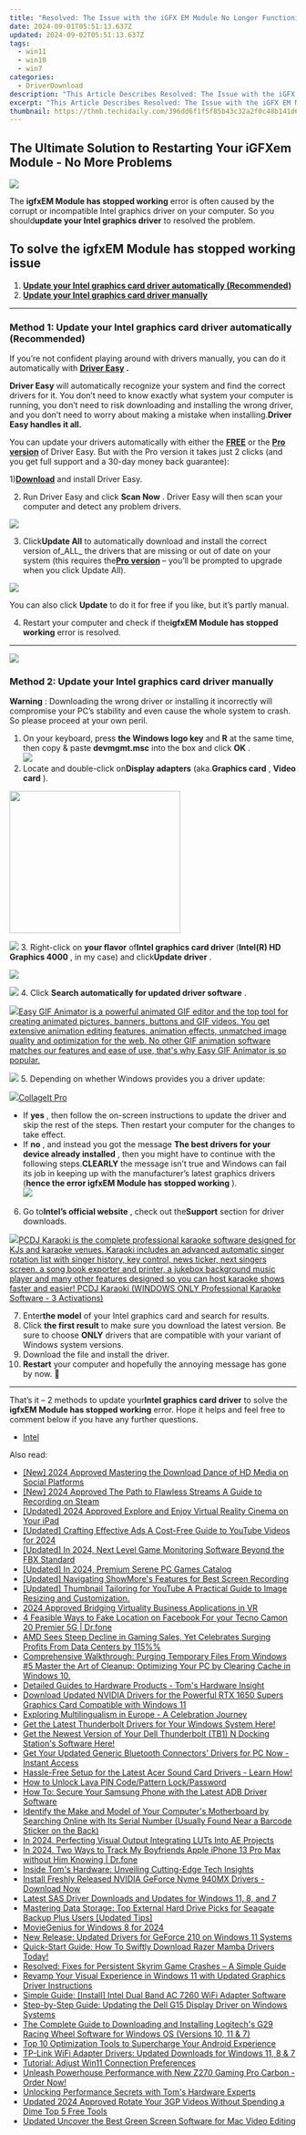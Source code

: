 ```yaml
---
title: "Resolved: The Issue with the iGFX EM Module No Longer Functioning"
date: 2024-09-01T05:51:13.637Z
updated: 2024-09-02T05:51:13.637Z
tags:
  - win11
  - win10
  - win7
categories:
  - DriverDownload
description: "This Article Describes Resolved: The Issue with the iGFX EM Module No Longer Functioning"
excerpt: "This Article Describes Resolved: The Issue with the iGFX EM Module No Longer Functioning"
thumbnail: https://thmb.techidaily.com/396dd6f1f5f85b43c32a2f0c48b141d6c784c244e29fb18f62cea6ab6fd668ed.jpg
---
```


## The Ultimate Solution to Restarting Your iGFXem Module - No More Problems

![](https://images.drivereasy.com/wp-content/uploads/2018/06/img_5b20a2e499be9.jpg)

 The **igfxEM Module has stopped working** error is often caused by the corrupt or incompatible Intel graphics driver on your computer. So you should**update your Intel graphics driver** to resolved the problem.

## To solve the **igfxEM Module has stopped working issue**

1. [**Update your Intel graphics card driver automatically (Recommended)**](https://www.drivereasy.com/knowledge/igfxem-module-has-stopped-working-solved/#M1)
2. [**Update your Intel graphics card driver manually**](https://tools.techidaily.com/drivereasy/download/)

---

### Method 1: Update your Intel graphics card driver automatically (Recommended)

 If you’re not confident playing around with drivers manually, you can do it automatically with **[Driver Easy](https://tools.techidaily.com/drivereasy/download/) .**

**Driver Easy**   will automatically recognize your system and find the correct drivers for it. You don’t need to know exactly what system your computer is running, you don’t need to risk downloading and installing the wrong driver, and you don’t need to worry about making a mistake when installing.**Driver Easy handles it all.**

 You can update your drivers automatically with either the[](https://tools.techidaily.com/drivereasy/download/) **[FREE](https://tools.techidaily.com/drivereasy/download/)**  or the[](https://tools.techidaily.com/drivereasy/download/) **[Pro version](https://tools.techidaily.com/drivereasy/download/)** [](https://tools.techidaily.com/drivereasy/download/) of Driver Easy. But with the Pro version it takes just 2 clicks (and you get full support and a 30-day money back guarantee):

 1)[**Download**](https://tools.techidaily.com/drivereasy/download/) and install Driver Easy.

 2) Run Driver Easy and click **Scan Now** . Driver Easy will then scan your computer and detect any problem drivers.

![](https://images.drivereasy.com/wp-content/uploads/2018/10/img_5bd2f377bbd22.jpg)

 3) Click**Update All** to automatically download and install the correct version of_ALL_ the drivers that are missing or out of date on your system (this requires the[**Pro version**](https://tools.techidaily.com/drivereasy/download/) – you’ll be prompted to upgrade when you click Update All).

![](https://images.drivereasy.com/wp-content/uploads/2018/12/img_5c1768fa40604.jpg)

 You can also click **Update** to do it for free if you like, but it’s partly manual.

 4) Restart your computer and check if the**igfxEM Module has stopped working** error is resolved.

---

<!-- affiliate ads begin -->
<a href="https://shop.systoolsgroup.com/affiliate.php?ACCOUNT=SYSTOOBY&AFFILIATE=108875&PATH=https%3A%2F%2Fwww.systoolsgroup.com%3FAFFILIATE%3D108875%26RESOURCE%3D%2BSysTools%2BOutlook%2BRecovery"><img src="https://www.systoolsgroup.com/box/outlook-recovery.png" border="0"></a>
<!-- affiliate ads end -->
### Method 2: Update your Intel graphics card driver manually

**Warning** : Downloading the wrong driver or installing it incorrectly will compromise your PC’s stability and even cause the whole system to crash. So please proceed at your own peril.

1. On your keyboard, press **the Windows logo key** and **R**  at the same time, then copy & paste **devmgmt.msc** into the box and click **OK** .  
![](https://images.drivereasy.com/wp-content/uploads/2018/05/img_5afb9c1b96ba9.png)
2. Locate and double-click on**Display adapters** (aka.**Graphics card** , **Video card** ).  
<!-- affiliate ads begin -->
<a href="https://modlily.sjv.io/c/5597632/2072819/17059" target="_top" id="2072819"><img src="//a.impactradius-go.com/display-ad/17059-2072819" border="0" alt="" width="300" height="250"/></a><img height="0" width="0" src="https://imp.pxf.io/i/5597632/2072819/17059" style="position:absolute;visibility:hidden;" border="0" />
<!-- affiliate ads end -->
![](https://images.drivereasy.com/wp-content/uploads/2018/06/img_5b20944f17aad.jpg)
3. Right-click on **your flavor** of**Intel graphics card driver** (**Intel(R) HD Graphics 4000** , in my case) and click**Update driver** .  
<!-- affiliate ads begin -->
<a href="https://secure.2checkout.com/order/checkout.php?PRODS=4620780&QTY=1&AFFILIATE=108875&CART=1"><img src="https://secure.avangate.com/images/merchant/07dd4d5a72f5740ef0f035f201951476/728__90banner.jpg" border="0"></a>
<!-- affiliate ads end -->
![](https://images.drivereasy.com/wp-content/uploads/2018/06/img_5b2095e8d1edc.jpg)
4. Click **Search automatically for updated driver software** .  
<!-- affiliate ads begin -->
<a href="https://secure.2checkout.com/order/checkout.php?PRODS=174416&QTY=1&AFFILIATE=108875&CART=1"><img src="https://www.easygifanimator.net/images/gif-animator.png" border="0">Easy GIF Animator is a powerful animated GIF editor and the top tool for creating animated pictures, banners, buttons and GIF videos. You get extensive animation editing features, animation effects, unmatched image quality and optimization for the web. No other GIF animation software matches our features and ease of use, that's why Easy GIF Animator is so popular.</a>
<!-- affiliate ads end -->
![](https://images.drivereasy.com/wp-content/uploads/2018/06/img_5b20963695fae.jpg)
5. Depending on whether Windows provides you a driver update:  
<!-- affiliate ads begin -->
<a href="https://secure.2checkout.com/order/checkout.php?PRODS=4530091&QTY=1&AFFILIATE=108875&CART=1"><img src="https://www.pearlmountainsoft.com/n_img/product/cit_win/banScrn.jpg" border="0">CollageIt Pro</a>
<!-- affiliate ads end -->
   * If **yes** , then follow the on-screen instructions to update the driver and skip the rest of the steps. Then restart your computer for the changes to take effect.  
   * If **no** , and instead you got the message **The best drivers for your device already installed** , then you might have to continue with the following steps.**CLEARLY** the message isn’t true and Windows can fail its job in keeping up with the manufacturer’s latest graphics drivers (**hence the error igfxEM Module has stopped working** ).  
   ![](https://images.drivereasy.com/wp-content/uploads/2018/10/img_5bd2f2d5dc1ef.jpg)
6. Go to**Intel’s official website** , check out the**Support** section for driver downloads.
<!-- affiliate ads begin -->
<a href="https://shop.pcdj.com/order/checkout.php?PRODS=4698832&QTY=1&AFFILIATE=108875&CART=1"> <img src="https://secure.avangate.com/images/merchant/47f4b6321e9fd8e8f7326a6adc1a7c1e/products/karaoki-new-searchresultspane.jpg" border="0">PCDJ Karaoki is the complete professional karaoke software designed for KJs and karaoke venues. Karaoki includes an advanced automatic singer rotation list with singer history, key control, news ticker, next singers screen, a song book exporter and printer, a jukebox background music player and many other features designed so you can host karaoke shows faster and easier! 
 PCDJ Karaoki (WINDOWS ONLY Professional Karaoke Software - 3 Activations)</a>
<!-- affiliate ads end -->
7. Enter**the model** of your Intel graphics card and search for results.
8. Click **the first result** to make sure you download the latest version. Be sure to choose **ONLY** drivers that are compatible with your variant of Windows system versions.
9. Download the file and install the driver.
10. **Restart** your computer and hopefully the annoying message has gone by now. 🙂

---

That’s it  – 2 methods to update your**Intel graphics card driver** to solve the **igfxEM Module has stopped working** error. Hope it helps and feel free to comment below if you have any further questions.

* [Intel](https://tools.techidaily.com/drivereasy/download/)

<ins class="adsbygoogle"
     style="display:block"
     data-ad-format="autorelaxed"
     data-ad-client="ca-pub-7571918770474297"
     data-ad-slot="1223367746"></ins>



<ins class="adsbygoogle"
     style="display:block"
     data-ad-client="ca-pub-7571918770474297"
     data-ad-slot="8358498916"
     data-ad-format="auto"
     data-full-width-responsive="true"></ins>

<span class="atpl-alsoreadstyle">Also read:</span>
<div><ul>
<li><a href="https://facebook-clips.techidaily.com/new-2024-approved-mastering-the-download-dance-of-hd-media-on-social-platforms/"><u>[New] 2024 Approved  Mastering the Download Dance of HD Media on Social Platforms</u></a></li>
<li><a href="https://screen-capture.techidaily.com/new-2024-approved-the-path-to-flawless-streams-a-guide-to-recording-on-steam/"><u>[New] 2024 Approved  The Path to Flawless Streams  A Guide to Recording on Steam</u></a></li>
<li><a href="https://fox-helps.techidaily.com/updated-2024-approved-explore-and-enjoy-virtual-reality-cinema-on-your-ipad/"><u>[Updated] 2024 Approved  Explore and Enjoy Virtual Reality Cinema on Your iPad</u></a></li>
<li><a href="https://youtube-sure.techidaily.com/ed-crafting-effective-ads-a-cost-free-guide-to-youtube-videos-for-2024/"><u>[Updated] Crafting Effective Ads  A Cost-Free Guide to YouTube Videos for 2024</u></a></li>
<li><a href="https://screen-sharing-recording.techidaily.com/updated-in-2024-next-level-game-monitoring-software-beyond-the-fbx-standard/"><u>[Updated] In 2024, Next Level Game Monitoring Software Beyond the FBX Standard</u></a></li>
<li><a href="https://remote-screen-capture.techidaily.com/updated-in-2024-premium-serene-pc-games-catalog/"><u>[Updated] In 2024, Premium Serene PC Games Catalog</u></a></li>
<li><a href="https://on-screen-recording.techidaily.com/updated-navigating-showmores-features-for-best-screen-recording/"><u>[Updated] Navigating ShowMore's Features for Best Screen Recording</u></a></li>
<li><a href="https://facebook-record-videos.techidaily.com/1717298323872-updated-thumbnail-tailoring-for-youtube-a-practical-guide-to-image-resizing-and-customization/"><u>[Updated] Thumbnail Tailoring for YouTube  A Practical Guide to Image Resizing and Customization.</u></a></li>
<li><a href="https://extra-lessons.techidaily.com/2024-approved-bridging-virtuality-business-applications-in-vr/"><u>2024 Approved  Bridging Virtuality  Business Applications in VR</u></a></li>
<li><a href="https://review-topics.techidaily.com/4-feasible-ways-to-fake-location-on-facebook-for-your-tecno-camon-20-premier-5g-drfone-by-drfone-virtual-android/"><u>4 Feasible Ways to Fake Location on Facebook For your Tecno Camon 20 Premier 5G | Dr.fone</u></a></li>
<li><a href="https://hardware-updates.techidaily.com/amd-sees-steep-decline-in-gaming-sales-yet-celebrates-surging-profits-from-data-centers-by-115/"><u>AMD Sees Steep Decline in Gaming Sales, Yet Celebrates Surging Profits From Data Centers by 115%%</u></a></li>
<li><a href="https://win-forum.techidaily.com/1722915362554-comprehensive-walkthrough-purging-temporary-files-from-windows-5-master-the-art-of-cleanup-optimizing-your-pc-by-clearing-cache-in-windows-10/"><u>Comprehensive Walkthrough: Purging Temporary Files From Windows #5 Master the Art of Cleanup: Optimizing Your PC by Clearing Cache in Windows 10.</u></a></li>
<li><a href="https://hardware-updates.techidaily.com/detailed-guides-to-hardware-products-toms-hardware-insight/"><u>Detailed Guides to Hardware Products - Tom's Hardware Insight</u></a></li>
<li><a href="https://hardware-updates.techidaily.com/download-updated-nvidia-drivers-for-the-powerful-rtx-1650-supers-graphics-card-compatible-with-windows-11/"><u>Download Updated NVIDIA Drivers for the Powerful RTX 1650 Supers Graphics Card Compatible with Windows 11</u></a></li>
<li><a href="https://mondly-stories.techidaily.com/exploring-multilingualism-in-europe-a-celebration-journey/"><u>Exploring Multilingualism in Europe - A Celebration Journey</u></a></li>
<li><a href="https://hardware-updates.techidaily.com/1722978122914-get-the-latest-thunderbolt-drivers-for-your-windows-system-here/"><u>Get the Latest Thunderbolt Drivers for Your Windows System Here!</u></a></li>
<li><a href="https://hardware-updates.techidaily.com/get-the-newest-version-of-your-dell-thunderbolt-tb1-n-docking-stations-software-here/"><u>Get the Newest Version of Your Dell Thunderbolt (TB1) N Docking Station's Software Here!</u></a></li>
<li><a href="https://hardware-updates.techidaily.com/get-your-updated-generic-bluetooth-connectors-drivers-for-pc-now-instant-access/"><u>Get Your Updated Generic Bluetooth Connectors' Drivers for PC Now - Instant Access</u></a></li>
<li><a href="https://hardware-updates.techidaily.com/hassle-free-setup-for-the-latest-acer-sound-card-drivers-learn-how/"><u>Hassle-Free Setup for the Latest Acer Sound Card Drivers - Learn How!</u></a></li>
<li><a href="https://android-unlock.techidaily.com/how-to-unlock-lava-pin-codepattern-lockpassword-by-drfone-android/"><u>How to Unlock Lava PIN Code/Pattern Lock/Password</u></a></li>
<li><a href="https://hardware-updates.techidaily.com/how-to-secure-your-samsung-phone-with-the-latest-adb-driver-software/"><u>How To: Secure Your Samsung Phone with the Latest ADB Driver Software</u></a></li>
<li><a href="https://hardware-updates.techidaily.com/1722968772145-identify-the-make-and-model-of-your-computers-motherboard-by-searching-online-with-its-serial-number-usually-found-near-a-barcode-sticker-on-the-back/"><u>Identify the Make and Model of Your Computer's Motherboard by Searching Online with Its Serial Number (Usually Found Near a Barcode Sticker on the Back)</u></a></li>
<li><a href="https://extra-skills.techidaily.com/in-2024-perfecting-visual-output-integrating-luts-into-ae-projects/"><u>In 2024, Perfecting Visual Output  Integrating LUTs Into AE Projects</u></a></li>
<li><a href="https://ios-location-track.techidaily.com/in-2024-two-ways-to-track-my-boyfriends-apple-iphone-13-pro-max-without-him-knowing-drfone-by-drfone-virtual-ios/"><u>In 2024, Two Ways to Track My Boyfriends Apple iPhone 13 Pro Max without Him Knowing | Dr.fone</u></a></li>
<li><a href="https://hardware-updates.techidaily.com/inside-toms-hardware-unveiling-cutting-edge-tech-insights/"><u>Inside Tom's Hardware: Unveiling Cutting-Edge Tech Insights</u></a></li>
<li><a href="https://hardware-updates.techidaily.com/install-freshly-released-nvidia-geforce-nvme-940mx-drivers-download-now/"><u>Install Freshly Released NVIDIA GeForce Nvme 940MX Drivers - Download Now</u></a></li>
<li><a href="https://hardware-updates.techidaily.com/1722966357941-latest-sas-driver-downloads-and-updates-for-windows-11-8-and-7/"><u>Latest SAS Driver Downloads and Updates for Windows 11, 8, and 7</u></a></li>
<li><a href="https://hardware-updates.techidaily.com/mastering-data-storage-top-external-hard-drive-picks-for-seagate-backup-plus-users-updated-tips/"><u>Mastering Data Storage: Top External Hard Drive Picks for Seagate Backup Plus Users [Updated Tips]</u></a></li>
<li><a href="https://extra-support.techidaily.com/moviegenius-for-windows-8-for-2024/"><u>MovieGenius for Windows 8 for 2024</u></a></li>
<li><a href="https://hardware-updates.techidaily.com/new-release-updated-drivers-for-geforce-210-on-windows-11-systems/"><u>New Release: Updated Drivers for GeForce 210 on Windows 11 Systems</u></a></li>
<li><a href="https://hardware-updates.techidaily.com/1722975693897-quick-start-guide-how-to-swiftly-download-razer-mamba-drivers-today/"><u>Quick-Start Guide: How To Swiftly Download Razer Mamba Drivers Today!</u></a></li>
<li><a href="https://program-issues.techidaily.com/resolved-fixes-for-persistent-skyrim-game-crashes-a-simple-guide/"><u>Resolved: Fixes for Persistent Skyrim Game Crashes – A Simple Guide</u></a></li>
<li><a href="https://hardware-updates.techidaily.com/revamp-your-visual-experience-in-windows-11-with-updated-graphics-driver-instructions/"><u>Revamp Your Visual Experience in Windows 11 with Updated Graphics Driver Instructions</u></a></li>
<li><a href="https://hardware-updates.techidaily.com/simple-guide-install-intel-dual-band-ac-7260-wifi-adapter-software/"><u>Simple Guide: [Install] Intel Dual Band AC 7260 WiFi Adapter Software</u></a></li>
<li><a href="https://hardware-updates.techidaily.com/step-by-step-guide-updating-the-dell-g15-display-driver-on-windows-systems/"><u>Step-by-Step Guide: Updating the Dell G15 Display Driver on Windows Systems</u></a></li>
<li><a href="https://hardware-updates.techidaily.com/the-complete-guide-to-downloading-and-installing-logitechs-g29-racing-wheel-software-for-windows-os-versions-10-11-and-7/"><u>The Complete Guide to Downloading and Installing Logitech's G29 Racing Wheel Software for Windows OS (Versions 10, 11 & 7)</u></a></li>
<li><a href="https://app-tips.techidaily.com/top-10-optimization-tools-to-supercharge-your-android-experience/"><u>Top 10 Optimization Tools to Supercharge Your Android Experience</u></a></li>
<li><a href="https://hardware-updates.techidaily.com/tp-link-wifi-adapter-drivers-updated-downloads-for-windows-11-8-and-7/"><u>TP-Link WiFi Adapter Drivers: Updated Downloads for Windows 11, 8 & 7</u></a></li>
<li><a href="https://windows11.techidaily.com/tutorial-adjust-win11-connection-preferences/"><u>Tutorial: Adjust Win11 Connection Preferences</u></a></li>
<li><a href="https://hardware-updates.techidaily.com/unleash-powerhouse-performance-with-new-z270-gaming-pro-carbon-order-now/"><u>Unleash Powerhouse Performance with New Z270 Gaming Pro Carbon - Order Now!</u></a></li>
<li><a href="https://hardware-updates.techidaily.com/unlocking-performance-secrets-with-toms-hardware-experts/"><u>Unlocking Performance Secrets with Tom's Hardware Experts</u></a></li>
<li><a href="https://video-creation-software.techidaily.com/updated-2024-approved-rotate-your-3gp-videos-without-spending-a-dime-top-5-free-tools/"><u>Updated 2024 Approved Rotate Your 3GP Videos Without Spending a Dime Top 5 Free Tools</u></a></li>
<li><a href="https://ai-driven-video-production.techidaily.com/updated-uncover-the-best-green-screen-software-for-mac-video-editing/"><u>Updated Uncover the Best Green Screen Software for Mac Video Editing</u></a></li>
</ul></div>
